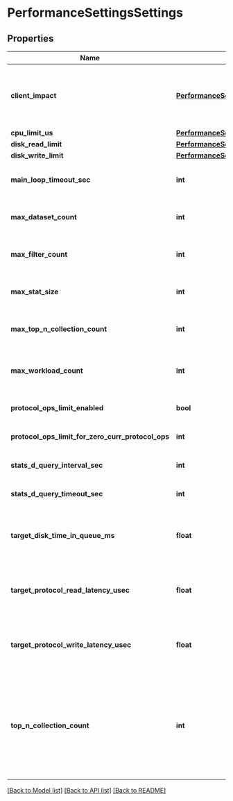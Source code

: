 # PerformanceSettingsSettings

## Properties
Name | Type | Description | Notes
------------ | ------------- | ------------- | -------------
**client_impact** | [**PerformanceSettingsSettingsClientImpact**](PerformanceSettingsSettingsClientImpact.md) | This indicates how much this workload can impact clients. The thresholds are added to the latency thresholds for computing the throttling limits. | [optional] 
**cpu_limit_us** | [**PerformanceSettingsSettingsCpuLimitUs**](PerformanceSettingsSettingsCpuLimitUs.md) |  | [optional] 
**disk_read_limit** | [**PerformanceSettingsSettingsCpuLimitUs**](PerformanceSettingsSettingsCpuLimitUs.md) |  | [optional] 
**disk_write_limit** | [**PerformanceSettingsSettingsCpuLimitUs**](PerformanceSettingsSettingsCpuLimitUs.md) |  | [optional] 
**main_loop_timeout_sec** | **int** | Maximum time the main PP Leader&#39;s loop will take to complete, in seconds. | [optional] 
**max_dataset_count** | **int** | The maximum number of datasets that can be configured on the system. | 
**max_filter_count** | **int** | The maximum number of filters that can be applied to a configured performance dataset. | 
**max_stat_size** | **int** | The maximum size in bytes of a single performance dataset sample. | 
**max_top_n_collection_count** | **int** | The maximum valid value for the &#39;top_n_collection_count&#39; setting. | 
**max_workload_count** | **int** | The maximum number of workloads that can be pinned to a configured performance dataset. | 
**protocol_ops_limit_enabled** | **bool** | Limit workload performance by protocol ops. | [optional] 
**protocol_ops_limit_for_zero_curr_protocol_ops** | **int** | Protocol ops limit to set when current protocol ops on a node is zero. | [optional] 
**stats_d_query_interval_sec** | **int** | The number of seconds between consecutive queries to isi_stats_d. | [optional] 
**stats_d_query_timeout_sec** | **int** | The number of seconds before a query to isi_stats_d times out. | [optional] 
**target_disk_time_in_queue_ms** | **float** | The time in disk queue threshold (in milliseconds) beyond which Partitioned Performance considers a node to be degraded. | [optional] 
**target_protocol_read_latency_usec** | **float** | The read latency threshold (in microseconds) beyond which Partitioned Performance considers a node to be degraded. | [optional] 
**target_protocol_write_latency_usec** | **float** | The write latency threshold (in microseconds) beyond which Partitioned Performance considers a node to be degraded. | [optional] 
**top_n_collection_count** | **int** | The number of highest resource-consuming workloads tracked and collected by the system per configured performance dataset. The number of workloads pinned to a configured performance dataset does not count towards this value. | 

[[Back to Model list]](../README.md#documentation-for-models) [[Back to API list]](../README.md#documentation-for-api-endpoints) [[Back to README]](../README.md)


